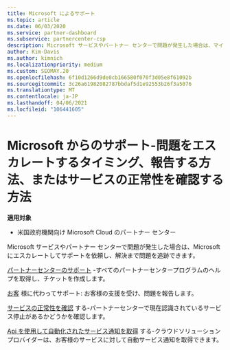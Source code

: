 ```yaml
---
title: Microsoft によるサポート
ms.topic: article
ms.date: 06/03/2020
ms.service: partner-dashboard
ms.subservice: partnercenter-csp
description: Microsoft サービスやパートナー センターで問題が発生した場合は、マイクロソフトにエスカレートしてサポートを依頼し、解決まで問題を追跡できます。
author: Kim-Davis
ms.author: kimnich
ms.localizationpriority: medium
ms.custom: SEOMAY.20
ms.openlocfilehash: 6f10d1266d9de0cb166580f070f3d05e8f61092b
ms.sourcegitcommit: 3c26a61982082787bbdaf5d1e92553b26f3a5076
ms.translationtype: MT
ms.contentlocale: ja-JP
ms.lasthandoff: 04/06/2021
ms.locfileid: "106441605"
---
```

# <a name="support-from-microsoft---when-to-escalate-issues-how-to-report-them-or-how-to-check-service-health"></a>Microsoft からのサポート-問題をエスカレートするタイミング、報告する方法、またはサービスの正常性を確認する方法

**適用対象**

- 米国政府機関向け Microsoft Cloud のパートナー センター

Microsoft サービスやパートナー センターで問題が発生した場合は、Microsoft にエスカレートしてサポートを依頼し、解決まで問題を追跡できます。

[パートナーセンターのサポート](report-problems-with-partner-center.md) -すべてのパートナーセンタープログラムのヘルプを取得し、チケットを作成します。

[お客](report-problems-on-behalf-of-a-customer.md) 様に代わってサポート: お客様の支援を受け、問題を報告します。

[サービスの正常性を確認](check-service-health.md) する-パートナーセンターで現在認識されているサービス停止があるかどうかを確認します。

[Api を使用して自動化されたサービス通知を取得](get-automated-service-notifications-with-our-apis.md) する-クラウドソリューションプロバイダーは、お客様のサービスに対して自動サービス通知を取得できます。


 

 



